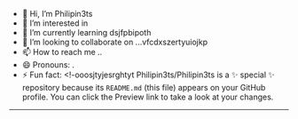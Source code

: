 - 👋 Hi, I’m Philipin3ts
- 👀 I’m interested in 
- 🌱 I’m currently learning dsjfpbipoth
- 💞️ I’m looking to collaborate on ...vfcdxszertyuiojkp
- 📫 How to reach me ..
- 😄 Pronouns: .
- ⚡ Fun fact: 
<!-ooosjtyjesrghtyt
Philipin3ts/Philipin3ts is a ✨ special ✨ repository because its `README.md` (this file) appears on your GitHub profile.
You can click the Preview link to take a look at your changes.
---
